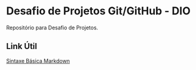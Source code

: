 # Desafio de Projetos Git/GitHub - DIO
Repositório para Desafio de Projetos.


## Link Útil
[Sintaxe Básica Markdown](https://www.markdownguide.org/basic-syntax/)